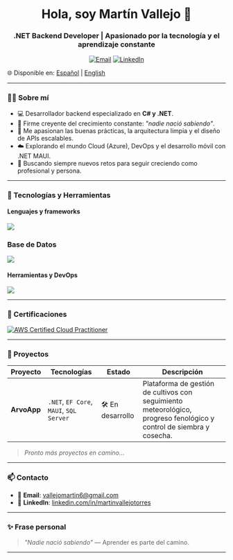 

<h1 align="center">Hola, soy Martín Vallejo 👋</h1>
<h3 align="center">.NET Backend Developer | Apasionado por la tecnología y el aprendizaje constante</h3>

<p align="center">
  <a href="mailto:vallejomartin6l@gmail.com"><img alt="Email" src="https://img.shields.io/badge/Email-d14836?logo=gmail&style=for-the-badge&logoColor=white"></a>
  <a href="https://www.linkedin.com/in/martinvallejotorres"><img alt="LinkedIn" src="https://img.shields.io/badge/LinkedIn-blue?logo=linkedin&style=for-the-badge&logoColor=white"></a>
</p>

🌐 Disponible en: [Español](README.es.md) | [English](README.md)

---

### 👨‍💻 Sobre mí

- 💻 Desarrollador backend especializado en **C# y .NET**.
- 🧠 Firme creyente del crecimiento constante: _"nadie nació sabiendo"_.
- 🧰 Me apasionan las buenas prácticas, la arquitectura limpia y el diseño de APIs escalables.
- ☁️ Explorando el mundo Cloud (Azure), DevOps y el desarrollo móvil con .NET MAUI.
- 🎯 Buscando siempre nuevos retos para seguir creciendo como profesional y persona.

---

### 🧰 Tecnologías y Herramientas

#### Lenguajes y frameworks
![](https://skillicons.dev/icons?i=cs,c,js,html,css,dotnet&perline=3)

### Base de Datos
![](https://skillicons.dev/icons?i=postgres,mysql)

#### Herramientas y DevOps

![](https://skillicons.dev/icons?i=aws,azure,docker,git,github,notion,postman,visualstudio&perline=4)

---

### 📜 Certificaciones

[![AWS Certified Cloud Practitioner](https://images.credly.com/size/110x110/images/00634f82-b07f-4bbd-a6bb-53de397fc3a6/image.png)](https://www.credly.com/badges/49a20772-7563-4bc5-bf87-3d33d602c6b9)

---

### 🚀 Proyectos

| Proyecto | Tecnologías | Estado | Descripción |
|----------|-------------|--------|-------------|
| **ArvoApp** | `.NET`, `EF Core`, `MAUI`, `SQL Server` | 🛠️ En desarrollo | Plataforma de gestión de cultivos con seguimiento meteorológico, progreso fenológico y control de siembra y cosecha. |

> *Pronto más proyectos en camino...*

---

### 📫 Contacto

- 📧 **Email**: [vallejomartin6@gmail.com](mailto:vallejomartin6@gmail.com)  
- 💼 **LinkedIn**: [linkedin.com/in/martinvallejotorres](https://www.linkedin.com/in/martinvallejotorres)

---

### ✨ Frase personal

> _"Nadie nació sabiendo"_ — Aprender es parte del camino.

---
